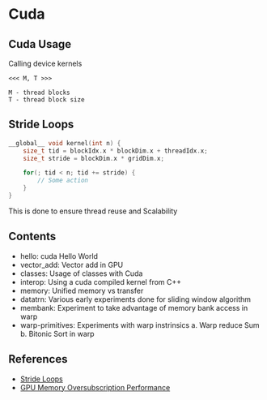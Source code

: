 # Cuda

## Cuda Usage

Calling device kernels

```
<<< M, T >>>

M - thread blocks
T - thread block size
```

## Stride Loops

```cpp
__global__ void kernel(int n) {
    size_t tid = blockIdx.x * blockDim.x + threadIdx.x;
    size_t stride = blockDim.x * gridDim.x;

    for(; tid < n; tid += stride) {
        // Some action
    }
}
```

This is done to ensure thread reuse and Scalability


## Contents

- hello: cuda Hello World
- vector_add: Vector add in GPU
- classes: Usage of classes with Cuda
- interop: Using a cuda compiled kernel from C++
- memory: Unified memory vs transfer
- datatrn: Various early experiments done for sliding window algorithm
- membank: Experiment to take advantage of memory bank access in warp
- warp-primitives: Experiments with warp instrinsics
    a. Warp reduce Sum
    b. Bitonic Sort in warp



## References

- [Stride Loops](https://developer.nvidia.com/blog/cuda-pro-tip-write-flexible-kernels-grid-stride-loops/)
- [GPU Memory Oversubscription Performance](https://developer.nvidia.com/blog/improving-gpu-memory-oversubscription-performance/)
